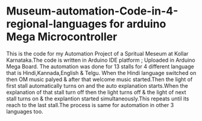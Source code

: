 # Museum-automation-Code-in-4-regional-languages for arduino Mega Microcontroller
This is the code for my  Automation Project of a Spritual Meseum at Kollar Karnataka.The code is written in Arduino IDE platform ; Uploaded in Arduino Mega Board.
The automation was done for 13 stalls for 4 different language that is Hindi,Kannada,English & Telgu.
When the Hindi language switched on then OM music palyed & after that welcome music started.Then the light of first stall automatically turns on and the auto explanation starts.When the explanation of that stall turn off then the light turns off & the light of next stall turns on & the explantion started simultaneously.This repeats until its reach to the last stall.The process is same for automation in other 3 languages too.


